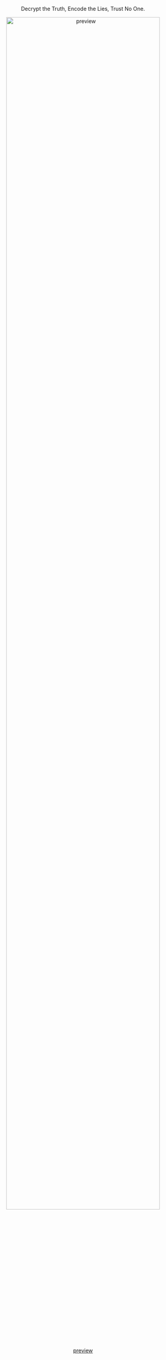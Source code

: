 <div align="center">

  Decrypt the Truth, Encode the Lies, Trust No One.

</div>

<div align="center">

  <image src="./assets/preview.png" alt="preview" width="90%">

</div>

<div align="center">

  [preview](https://mozilla-cipher.vercel.app)

</div>

